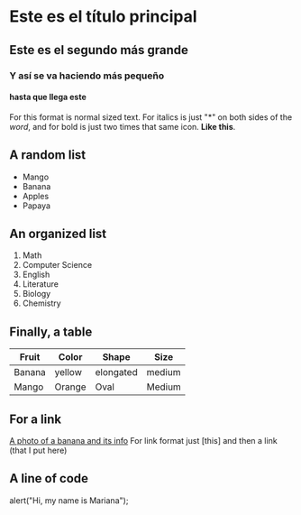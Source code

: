 # Este es el título principal 
## Este es el segundo más grande
### Y así se va haciendo más pequeño 
#### hasta que llega este 

For this format is normal sized text. For italics is just "*" on both sides of the *word*, and for bold is just two times that same icon. **Like this**.

## **A random list**
- Mango
- Banana
- Apples
- Papaya
## **An organized list** 
1. Math
2. Computer Science
3. English
4. Literature
5. Biology
6. Chemistry
## **Finally, a table** 
|Fruit|Color|Shape|Size|
| --- | --- | --- | -- |
|Banana|yellow|elongated|medium|
|Mango|Orange|Oval|Medium|
## **For a link**
[A photo of a banana and its info](https://www.bbcgoodfood.com/howto/guide/health-benefits-bananas) For link format just [this] and then a link (that I put here)
## **A line of code**
alert("Hi, my name is Mariana");
